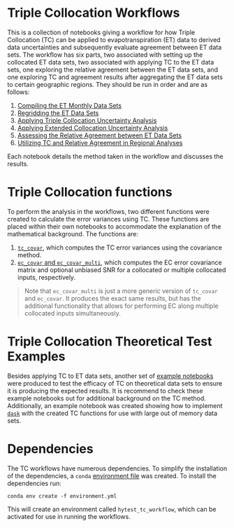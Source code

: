 # Triple Collocation Workflows

This is a collection of notebooks giving a workflow for how Triple Collocation (TC) can be applied to evapotranspiration (ET) data to derived data uncertainties and subsequently evaluate agreement between ET data sets. The workflow has six parts, two associated with setting up the collocated ET data sets, two associated with applying TC to the ET data sets, one exploring the relative agreement between the ET data sets, and one exploring TC and agreement results after aggregating the ET data sets to certain geographic regions. They should be run in order and are as follows:

1. [Compiling the ET Monthly Data Sets](workflow/0_compile_datasets.ipynb)
2. [Regridding the ET Data Sets](workflow/1_regrid.ipynb)
3. [Applying Triple Collocation Uncertainty Analysis](workflow/2_TC_application.ipynb)
4. [Applying Extended Collocation Uncertainty Analysis](workflow/3_EC_application.ipynb)
5. [Assessing the Relative Agreement between ET Data Sets](workflow/4_dataset_agreement.ipynb)
6. [Utilizing TC and Relative Agreement in Regional Analyses](workflow/5_regional_analysis.ipynb)

Each notebook details the method taken in the workflow and discusses the results.

# Triple Collocation functions

To perform the analysis in the workflows, two different functions were created to calculate the error variances using TC. These functions are placed within their own notebooks to accommodate the explanation of the mathematical background. The functions are:

1. [``tc_covar``](TC/TC_function.ipynb), which computes the TC error variances using the covariance method.
2. [``ec_covar`` and ``ec_covar_multi``](TC/EC_function.ipynb), which computes the EC error covariance matrix and optional unbiased SNR for a collocated or multiple collocated inputs, respectively.

> Note that ``ec_covar_multi`` is just a more generic version of ``tc_covar`` and ``ec_covar``. It produces the exact same results, but has the additional functionality that allows for performing EC along multiple collocated inputs simultaneously.

# Triple Collocation Theoretical Test Examples

Besides applying TC to ET data sets, another set of [example notebooks](Examples/) were produced to test the efficacy of TC on theoretical data sets to ensure it is producing the expected results. It is recommend to check these example notebooks out for additional background on the TC method. Additionally, an example notebook was created showing how to implement [``dask``](https://www.dask.org/) with the created TC functions for use with large out of memory data sets.

# Dependencies

The TC workflows have numerous dependencies. To simplify the installation of the dependencies, a ``conda`` [environment file](environment.yml) was created. To install the dependencies run:

```
conda env create -f environment.yml
```

This will create an environment called ``hytest_tc_workflow``, which can be activated for use in running the workflows.